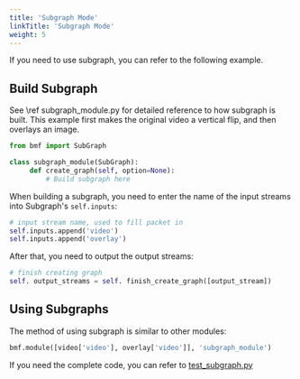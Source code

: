 ```yaml
---
title: 'Subgraph Mode'
linkTitle: 'Subgraph Mode'
weight: 5
---
```


If you need to use subgraph, you can refer to the following example.

## Build Subgraph

See \ref subgraph_module.py for detailed reference to how subgraph is built. This example first makes the original video a vertical flip, and then overlays an image.

```python
from bmf import SubGraph

class subgraph_module(SubGraph):
     def create_graph(self, option=None):
         # Build subgraph here
```

When building a subgraph, you need to enter the name of the input streams into Subgraph's ```self.inputs```:

```python
# input stream name, used to fill packet in
self.inputs.append('video')
self.inputs.append('overlay')
```

After that, you need to output the output streams:
```python
# finish creating graph
self. output_streams = self. finish_create_graph([output_stream])
```

## Using Subgraphs

The method of using subgraph is similar to other modules:

```python
bmf.module([video['video'], overlay['video']], 'subgraph_module')
```

If you need the complete code, you can refer to [test_subgraph.py](#tbytodo)